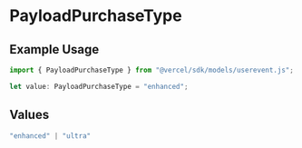 # PayloadPurchaseType

## Example Usage

```typescript
import { PayloadPurchaseType } from "@vercel/sdk/models/userevent.js";

let value: PayloadPurchaseType = "enhanced";
```

## Values

```typescript
"enhanced" | "ultra"
```